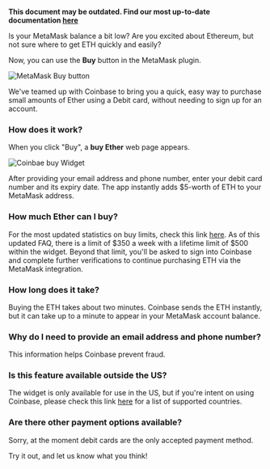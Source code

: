 **This document may be outdated. Find our most up-to-date documentation [here](https://metamask.github.io/metamask-docs/)**

Is your MetaMask balance a bit low? Are you excited about Ethereum, but not sure where to get ETH quickly and easily?

Now, you can use the **Buy** button in the MetaMask plugin.

![MetaMask Buy button](http://i.imgur.com/Vt89ZFJ.png)

We've teamed up with Coinbase to bring you a quick, easy way to purchase small amounts of Ether using a Debit card, without needing to sign up for an account.


### How does it work?

When you click "Buy", a **buy Ether** web page appears.

![Coinbae buy Widget](http://i.imgur.com/laHFQEn.png)

After providing your email address and phone number, enter your debit card number and its expiry date. The app instantly adds $5-worth of ETH to your MetaMask address.

### How much Ether can I buy?

For the most updated statistics on buy limits, check this link [here](https://developers.coinbase.com/docs/buy-widget). As of this updated FAQ, there is a limit of $350 a week with a lifetime limit of $500 within the widget. Beyond that limit, you'll be asked to sign into Coinbase and complete further verifications to continue purchasing ETH via the MetaMask integration.

### How long does it take?

Buying the ETH takes about two minutes. Coinbase sends the ETH instantly, but it can take up to a minute to appear in your MetaMask account balance.

### Why do I need to provide an email address and phone number?

This information helps Coinbase prevent fraud.

### Is this feature available outside the US?

The widget is only available for use in the US, but if you're intent on using Coinbase, please check this link [here](https://www.coinbase.com/global) for a list of supported countries.

### Are there other payment options available?

Sorry, at the moment debit cards are the only accepted payment method.

Try it out, and let us know what you think!
